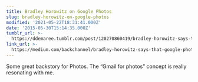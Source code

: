 ```yaml
---
title: Bradley Horowitz on Google Photos
slug: bradley-horowitz-on-google-photos
modified: '2021-05-22T18:31:41.000Z'
date: '2015-05-30T15:14:35.000Z'
tumblr_url: >-
  https://ddemaree.tumblr.com/post/120270860419/bradley-horowitz-says-that-google-photos-is-gmail
link_url: >-
  https://medium.com/backchannel/bradley-horowitz-says-that-google-photos-is-gmail-for-your-images-and-that-google-plus-is-not-dead-54be1d641526
---
```

Some great backstory for Photos. The “Gmail for photos” concept is really resonating with me.
